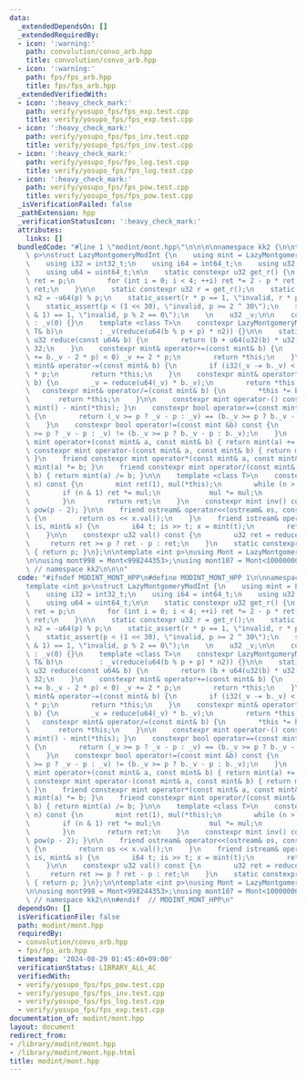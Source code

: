 ```yaml
---
data:
  _extendedDependsOn: []
  _extendedRequiredBy:
  - icon: ':warning:'
    path: convolution/convo_arb.hpp
    title: convolution/convo_arb.hpp
  - icon: ':warning:'
    path: fps/fps_arb.hpp
    title: fps/fps_arb.hpp
  _extendedVerifiedWith:
  - icon: ':heavy_check_mark:'
    path: verify/yosupo_fps/fps_exp.test.cpp
    title: verify/yosupo_fps/fps_exp.test.cpp
  - icon: ':heavy_check_mark:'
    path: verify/yosupo_fps/fps_inv.test.cpp
    title: verify/yosupo_fps/fps_inv.test.cpp
  - icon: ':heavy_check_mark:'
    path: verify/yosupo_fps/fps_log.test.cpp
    title: verify/yosupo_fps/fps_log.test.cpp
  - icon: ':heavy_check_mark:'
    path: verify/yosupo_fps/fps_pow.test.cpp
    title: verify/yosupo_fps/fps_pow.test.cpp
  _isVerificationFailed: false
  _pathExtension: hpp
  _verificationStatusIcon: ':heavy_check_mark:'
  attributes:
    links: []
  bundledCode: "#line 1 \"modint/mont.hpp\"\n\n\n\nnamespace kk2 {\n\ntemplate <int\
    \ p>\nstruct LazyMontgomeryModInt {\n    using mint = LazyMontgomeryModInt;\n\
    \    using i32 = int32_t;\n    using i64 = int64_t;\n    using u32 = uint32_t;\n\
    \    using u64 = uint64_t;\n\n    static constexpr u32 get_r() {\n        u32\
    \ ret = p;\n        for (int i = 0; i < 4; ++i) ret *= 2 - p * ret;\n        return\
    \ ret;\n    }\n\n    static constexpr u32 r = get_r();\n    static constexpr u32\
    \ n2 = -u64(p) % p;\n    static_assert(r * p == 1, \"invalid, r * p != 1\");\n\
    \    static_assert(p < (1 << 30), \"invalid, p >= 2 ^ 30\");\n    static_assert((p\
    \ & 1) == 1, \"invalid, p % 2 == 0\");\n    \n    u32 _v;\n\n    constexpr LazyMontgomeryModInt()\
    \ : _v(0) {}\n    template <class T>\n    constexpr LazyMontgomeryModInt(const\
    \ T& b)\n         : _v(reduce(u64(b % p + p) * n2)) {}\n\n    static constexpr\
    \ u32 reduce(const u64& b) {\n        return (b + u64(u32(b) * u32(-r)) * p) >>\
    \ 32;\n    }\n    constexpr mint& operator+=(const mint& b) {\n        if (i32(_v\
    \ += b._v - 2 * p) < 0) _v += 2 * p;\n        return *this;\n    }\n    constexpr\
    \ mint& operator-=(const mint& b) {\n        if (i32(_v -= b._v) < 0) _v += 2\
    \ * p;\n        return *this;\n    }\n    constexpr mint& operator*=(const mint&\
    \ b) {\n        _v = reduce(u64(_v) * b._v);\n        return *this;\n    }\n \
    \   constexpr mint& operator/=(const mint& b) {\n        *this *= b.inv();\n \
    \       return *this;\n    }\n\n    constexpr mint operator-() const { return\
    \ mint() - mint(*this); }\n    constexpr bool operator==(const mint &b) const\
    \ {\n        return (_v >= p ? _v - p : _v) == (b._v >= p ? b._v - p : b._v);\n\
    \    }\n    constexpr bool operator!=(const mint &b) const {\n        return (_v\
    \ >= p ? _v - p : _v) != (b._v >= p ? b._v - p : b._v);\n    }\n    friend constexpr\
    \ mint operator+(const mint& a, const mint& b) { return mint(a) += b; }\n    friend\
    \ constexpr mint operator-(const mint& a, const mint& b) { return mint(a) -= b;\
    \ }\n    friend constexpr mint operator*(const mint& a, const mint& b) { return\
    \ mint(a) *= b; }\n    friend constexpr mint operator/(const mint& a, const mint&\
    \ b) { return mint(a) /= b; }\n\n    template <class T>\n    constexpr mint pow(T\
    \ n) const {\n        mint ret(1), mul(*this);\n        while (n > 0) {\n    \
    \        if (n & 1) ret *= mul;\n            mul *= mul;\n            n >>= 1;\n\
    \        }\n        return ret;\n    }\n    constexpr mint inv() const { return\
    \ pow(p - 2); }\n\n    friend ostream& operator<<(ostream& os, const mint& x)\
    \ {\n        return os << x.val();\n    }\n    friend istream& operator>>(istream&\
    \ is, mint& x) {\n        i64 t; is >> t; x = mint(t);\n        return (is);\n\
    \    }\n\n    constexpr u32 val() const {\n        u32 ret = reduce(_v);\n   \
    \     return ret >= p ? ret - p : ret;\n    }\n    static constexpr u32 getmod()\
    \ { return p; }\n};\n\ntemplate <int p>\nusing Mont = LazyMontgomeryModInt<p>;\n\
    \n\nusing mont998 = Mont<998244353>;\nusing mont107 = Mont<1000000007>;\n\n} \
    \ // namespace kk2\n\n\n"
  code: "#ifndef MODINT_MONT_HPP\n#define MODINT_MONT_HPP 1\n\nnamespace kk2 {\n\n\
    template <int p>\nstruct LazyMontgomeryModInt {\n    using mint = LazyMontgomeryModInt;\n\
    \    using i32 = int32_t;\n    using i64 = int64_t;\n    using u32 = uint32_t;\n\
    \    using u64 = uint64_t;\n\n    static constexpr u32 get_r() {\n        u32\
    \ ret = p;\n        for (int i = 0; i < 4; ++i) ret *= 2 - p * ret;\n        return\
    \ ret;\n    }\n\n    static constexpr u32 r = get_r();\n    static constexpr u32\
    \ n2 = -u64(p) % p;\n    static_assert(r * p == 1, \"invalid, r * p != 1\");\n\
    \    static_assert(p < (1 << 30), \"invalid, p >= 2 ^ 30\");\n    static_assert((p\
    \ & 1) == 1, \"invalid, p % 2 == 0\");\n    \n    u32 _v;\n\n    constexpr LazyMontgomeryModInt()\
    \ : _v(0) {}\n    template <class T>\n    constexpr LazyMontgomeryModInt(const\
    \ T& b)\n         : _v(reduce(u64(b % p + p) * n2)) {}\n\n    static constexpr\
    \ u32 reduce(const u64& b) {\n        return (b + u64(u32(b) * u32(-r)) * p) >>\
    \ 32;\n    }\n    constexpr mint& operator+=(const mint& b) {\n        if (i32(_v\
    \ += b._v - 2 * p) < 0) _v += 2 * p;\n        return *this;\n    }\n    constexpr\
    \ mint& operator-=(const mint& b) {\n        if (i32(_v -= b._v) < 0) _v += 2\
    \ * p;\n        return *this;\n    }\n    constexpr mint& operator*=(const mint&\
    \ b) {\n        _v = reduce(u64(_v) * b._v);\n        return *this;\n    }\n \
    \   constexpr mint& operator/=(const mint& b) {\n        *this *= b.inv();\n \
    \       return *this;\n    }\n\n    constexpr mint operator-() const { return\
    \ mint() - mint(*this); }\n    constexpr bool operator==(const mint &b) const\
    \ {\n        return (_v >= p ? _v - p : _v) == (b._v >= p ? b._v - p : b._v);\n\
    \    }\n    constexpr bool operator!=(const mint &b) const {\n        return (_v\
    \ >= p ? _v - p : _v) != (b._v >= p ? b._v - p : b._v);\n    }\n    friend constexpr\
    \ mint operator+(const mint& a, const mint& b) { return mint(a) += b; }\n    friend\
    \ constexpr mint operator-(const mint& a, const mint& b) { return mint(a) -= b;\
    \ }\n    friend constexpr mint operator*(const mint& a, const mint& b) { return\
    \ mint(a) *= b; }\n    friend constexpr mint operator/(const mint& a, const mint&\
    \ b) { return mint(a) /= b; }\n\n    template <class T>\n    constexpr mint pow(T\
    \ n) const {\n        mint ret(1), mul(*this);\n        while (n > 0) {\n    \
    \        if (n & 1) ret *= mul;\n            mul *= mul;\n            n >>= 1;\n\
    \        }\n        return ret;\n    }\n    constexpr mint inv() const { return\
    \ pow(p - 2); }\n\n    friend ostream& operator<<(ostream& os, const mint& x)\
    \ {\n        return os << x.val();\n    }\n    friend istream& operator>>(istream&\
    \ is, mint& x) {\n        i64 t; is >> t; x = mint(t);\n        return (is);\n\
    \    }\n\n    constexpr u32 val() const {\n        u32 ret = reduce(_v);\n   \
    \     return ret >= p ? ret - p : ret;\n    }\n    static constexpr u32 getmod()\
    \ { return p; }\n};\n\ntemplate <int p>\nusing Mont = LazyMontgomeryModInt<p>;\n\
    \n\nusing mont998 = Mont<998244353>;\nusing mont107 = Mont<1000000007>;\n\n} \
    \ // namespace kk2\n\n#endif  // MODINT_MONT_HPP\n"
  dependsOn: []
  isVerificationFile: false
  path: modint/mont.hpp
  requiredBy:
  - convolution/convo_arb.hpp
  - fps/fps_arb.hpp
  timestamp: '2024-08-29 01:45:40+09:00'
  verificationStatus: LIBRARY_ALL_AC
  verifiedWith:
  - verify/yosupo_fps/fps_pow.test.cpp
  - verify/yosupo_fps/fps_inv.test.cpp
  - verify/yosupo_fps/fps_log.test.cpp
  - verify/yosupo_fps/fps_exp.test.cpp
documentation_of: modint/mont.hpp
layout: document
redirect_from:
- /library/modint/mont.hpp
- /library/modint/mont.hpp.html
title: modint/mont.hpp
---
```

